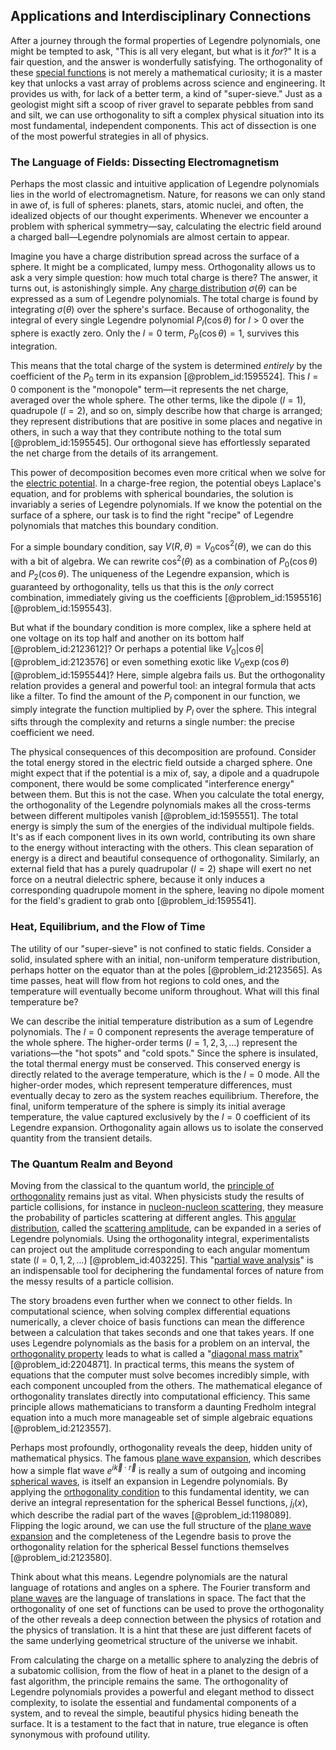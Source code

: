 ## Applications and Interdisciplinary Connections

After a journey through the formal properties of Legendre polynomials, one might be tempted to ask, "This is all very elegant, but what is it *for*?" It is a fair question, and the answer is wonderfully satisfying. The orthogonality of these [special functions](@article_id:142740) is not merely a mathematical curiosity; it is a master key that unlocks a vast array of problems across science and engineering. It provides us with, for lack of a better term, a kind of "super-sieve." Just as a geologist might sift a scoop of river gravel to separate pebbles from sand and silt, we can use orthogonality to sift a complex physical situation into its most fundamental, independent components. This act of dissection is one of the most powerful strategies in all of physics.

### The Language of Fields: Dissecting Electromagnetism

Perhaps the most classic and intuitive application of Legendre polynomials lies in the world of electromagnetism. Nature, for reasons we can only stand in awe of, is full of spheres: planets, stars, atomic nuclei, and often, the idealized objects of our thought experiments. Whenever we encounter a problem with spherical symmetry—say, calculating the electric field around a charged ball—Legendre polynomials are almost certain to appear.

Imagine you have a charge distribution spread across the surface of a sphere. It might be a complicated, lumpy mess. Orthogonality allows us to ask a very simple question: how much total charge is there? The answer, it turns out, is astonishingly simple. Any [charge distribution](@article_id:143906) $\sigma(\theta)$ can be expressed as a sum of Legendre polynomials. The total charge is found by integrating $\sigma(\theta)$ over the sphere's surface. Because of orthogonality, the integral of every single Legendre polynomial $P_l(\cos\theta)$ for $l > 0$ over the sphere is exactly zero. Only the $l=0$ term, $P_0(\cos\theta) = 1$, survives this integration.

This means that the total charge of the system is determined *entirely* by the coefficient of the $P_0$ term in its expansion [@problem_id:1595524]. This $l=0$ component is the "monopole" term—it represents the net charge, averaged over the whole sphere. The other terms, like the dipole ($l=1$), quadrupole ($l=2$), and so on, simply describe how that charge is arranged; they represent distributions that are positive in some places and negative in others, in such a way that they contribute nothing to the total sum [@problem_id:1595545]. Our orthogonal sieve has effortlessly separated the net charge from the details of its arrangement.

This power of decomposition becomes even more critical when we solve for the [electric potential](@article_id:267060). In a charge-free region, the potential obeys Laplace's equation, and for problems with spherical boundaries, the solution is invariably a series of Legendre polynomials. If we know the potential on the surface of a sphere, our task is to find the right "recipe" of Legendre polynomials that matches this boundary condition.

For a simple boundary condition, say $V(R, \theta) = V_0 \cos^2(\theta)$, we can do this with a bit of algebra. We can rewrite $\cos^2(\theta)$ as a combination of $P_0(\cos\theta)$ and $P_2(\cos\theta)$. The uniqueness of the Legendre expansion, which is guaranteed by orthogonality, tells us that this is the *only* correct combination, immediately giving us the coefficients [@problem_id:1595516] [@problem_id:1595543].

But what if the boundary condition is more complex, like a sphere held at one voltage on its top half and another on its bottom half [@problem_id:2123612]? Or perhaps a potential like $V_0 |\cos\theta|$ [@problem_id:2123576] or even something exotic like $V_0 \exp(\cos\theta)$ [@problem_id:1595544]? Here, simple algebra fails us. But the orthogonality relation provides a general and powerful tool: an integral formula that acts like a filter. To find the amount of the $P_l$ component in our function, we simply integrate the function multiplied by $P_l$ over the sphere. This integral sifts through the complexity and returns a single number: the precise coefficient we need.

The physical consequences of this decomposition are profound. Consider the total energy stored in the electric field outside a charged sphere. One might expect that if the potential is a mix of, say, a dipole and a quadrupole component, there would be some complicated "interference energy" between them. But this is not the case. When you calculate the total energy, the orthogonality of the Legendre polynomials makes all the cross-terms between different multipoles vanish [@problem_id:1595551]. The total energy is simply the sum of the energies of the individual multipole fields. It's as if each component lives in its own world, contributing its own share to the energy without interacting with the others. This clean separation of energy is a direct and beautiful consequence of orthogonality. Similarly, an external field that has a purely quadrupolar ($l=2$) shape will exert no net force on a neutral dielectric sphere, because it only induces a corresponding quadrupole moment in the sphere, leaving no dipole moment for the field's gradient to grab onto [@problem_id:1595541].

### Heat, Equilibrium, and the Flow of Time

The utility of our "super-sieve" is not confined to static fields. Consider a solid, insulated sphere with an initial, non-uniform temperature distribution, perhaps hotter on the equator than at the poles [@problem_id:2123565]. As time passes, heat will flow from hot regions to cold ones, and the temperature will eventually become uniform throughout. What will this final temperature be?

We can describe the initial temperature distribution as a sum of Legendre polynomials. The $l=0$ component represents the average temperature of the whole sphere. The higher-order terms ($l=1, 2, 3, \dots$) represent the variations—the "hot spots" and "cold spots." Since the sphere is insulated, the total thermal energy must be conserved. This conserved energy is directly related to the average temperature, which is the $l=0$ mode. All the higher-order modes, which represent temperature differences, must eventually decay to zero as the system reaches equilibrium. Therefore, the final, uniform temperature of the sphere is simply its initial average temperature, the value captured exclusively by the $l=0$ coefficient of its Legendre expansion. Orthogonality again allows us to isolate the conserved quantity from the transient details.

### The Quantum Realm and Beyond

Moving from the classical to the quantum world, the [principle of orthogonality](@article_id:153261) remains just as vital. When physicists study the results of particle collisions, for instance in [nucleon-nucleon scattering](@article_id:159019), they measure the probability of particles scattering at different angles. This [angular distribution](@article_id:193333), called the [scattering amplitude](@article_id:145605), can be expanded in a series of Legendre polynomials. Using the orthogonality integral, experimentalists can project out the amplitude corresponding to each angular momentum state ($l=0, 1, 2, \dots$) [@problem_id:403225]. This "[partial wave analysis](@article_id:136244)" is an indispensable tool for deciphering the fundamental forces of nature from the messy results of a particle collision.

The story broadens even further when we connect to other fields. In computational science, when solving complex differential equations numerically, a clever choice of basis functions can mean the difference between a calculation that takes seconds and one that takes years. If one uses Legendre polynomials as the basis for a problem on an interval, the [orthogonality property](@article_id:267513) leads to what is called a "[diagonal mass matrix](@article_id:172508)" [@problem_id:2204871]. In practical terms, this means the system of equations that the computer must solve becomes incredibly simple, with each component uncoupled from the others. The mathematical elegance of orthogonality translates directly into computational efficiency. This same principle allows mathematicians to transform a daunting Fredholm integral equation into a much more manageable set of simple algebraic equations [@problem_id:2123557].

Perhaps most profoundly, orthogonality reveals the deep, hidden unity of mathematical physics. The famous [plane wave expansion](@article_id:151518), which describes how a simple flat wave $e^{i\vec{k} \cdot \vec{r}}$ is really a sum of outgoing and incoming [spherical waves](@article_id:199977), is itself an expansion in Legendre polynomials. By applying the [orthogonality condition](@article_id:168411) to this fundamental identity, we can derive an integral representation for the spherical Bessel functions, $j_l(x)$, which describe the radial part of the waves [@problem_id:1198089]. Flipping the logic around, we can use the full structure of the [plane wave expansion](@article_id:151518) and the completeness of the Legendre basis to prove the orthogonality relation for the spherical Bessel functions themselves [@problem_id:2123580].

Think about what this means. Legendre polynomials are the natural language of rotations and angles on a sphere. The Fourier transform and [plane waves](@article_id:189304) are the language of translations in space. The fact that the orthogonality of one set of functions can be used to prove the orthogonality of the other reveals a deep connection between the physics of rotation and the physics of translation. It is a hint that these are just different facets of the same underlying geometrical structure of the universe we inhabit.

From calculating the charge on a metallic sphere to analyzing the debris of a subatomic collision, from the flow of heat in a planet to the design of a fast algorithm, the principle remains the same. The orthogonality of Legendre polynomials provides a powerful and elegant method to dissect complexity, to isolate the essential and fundamental components of a system, and to reveal the simple, beautiful physics hiding beneath the surface. It is a testament to the fact that in nature, true elegance is often synonymous with profound utility.